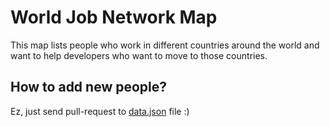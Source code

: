 # World Job Network Map

This map lists people who work in different countries around the world and want to help developers who want to move to those countries.

## How to add new people?
Ez, just send pull-request to [data.json](https://github.com/Om3rCitak/wjnm/blob/gh-pages/data.json) file :)
